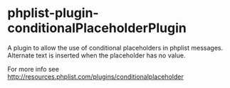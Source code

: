 phplist-plugin-conditionalPlaceholderPlugin
===========================================
A plugin to allow the use of conditional placeholders in phplist messages. Alternate text is inserted when the placeholder has no value.

For more info see http://resources.phplist.com/plugins/conditionalplaceholder
